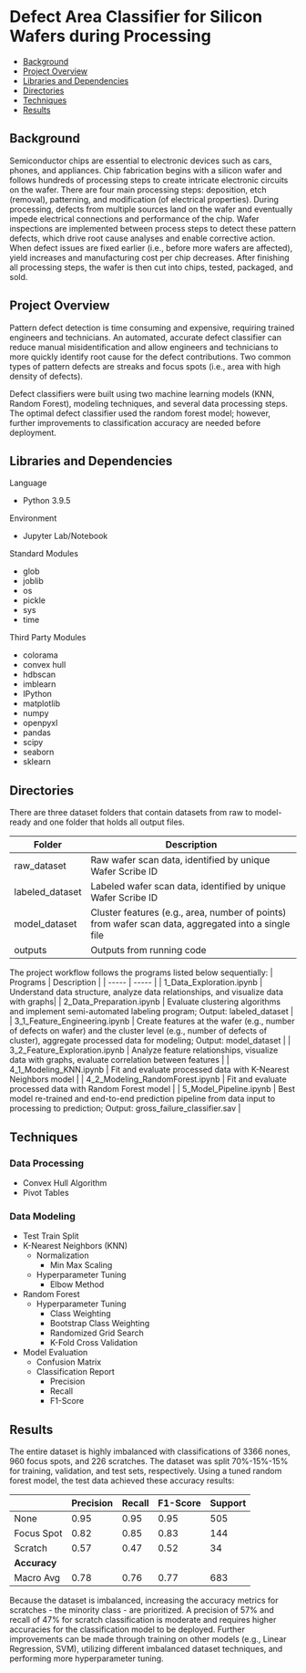 # Defect Area Classifier for Silicon Wafers during Processing


* [Background](#background)
* [Project Overview](#project-overview)
* [Libraries and Dependencies](#libraries-and-dependencies)
* [Directories](#directories)
* [Techniques](#techniques)
* [Results](#results)

## Background
Semiconductor chips are essential to electronic devices such as cars, phones, and appliances. Chip fabrication begins with a silicon wafer and follows hundreds of processing steps to create intricate electronic circuits on the wafer. There are four main processing steps: deposition, etch (removal), patterning, and modification (of electrical properties). During processing, defects from multiple sources land on the wafer and eventually impede electrical connections and performance of the chip. Wafer inspections are implemented between process steps to detect these pattern defects, which drive root cause analyses and enable corrective action. When defect issues are fixed earlier (i.e., before more wafers are affected), yield increases and manufacturing cost per chip decreases. After finishing all processing steps, the wafer is then cut into chips, tested, packaged, and sold.

## Project Overview
Pattern defect detection is time consuming and expensive, requiring trained engineers and technicians. An automated, accurate defect classifier can reduce manual misidentification and allow engineers and technicians to more quickly identify root cause for the defect contributions. Two common types of pattern defects are streaks and focus spots (i.e., area with high density of defects).

Defect classifiers were built using two machine learning models (KNN, Random Forest), modeling techniques, and several data processing steps. The optimal defect classifier used the random forest model; however, further improvements to classification accuracy are needed before deployment.

## Libraries and Dependencies

Language
- Python 3.9.5

Environment
- Jupyter Lab/Notebook

Standard Modules
- glob
- joblib
- os
- pickle
- sys
- time

Third Party Modules
- colorama
- convex hull
- hdbscan
- imblearn
- IPython
- matplotlib
- numpy
- openpyxl
- pandas
- scipy
- seaborn
- sklearn

## Directories
There are three dataset folders that contain datasets from raw to model-ready and one folder that holds all output files. 

| Folder | Description |
| ----- | ----- |
| raw_dataset | Raw wafer scan data, identified by unique Wafer Scribe ID |
| labeled_dataset | Labeled wafer scan data, identified by unique Wafer Scribe ID |
| model_dataset | Cluster features (e.g., area, number of points) from wafer scan data, aggregated into a single file |
| outputs | Outputs from running code |

The project workflow follows the programs listed below sequentially:
| Programs | Description |
| ----- | ----- |
| 1_Data_Exploration.ipynb | Understand data structure, analyze data relationships, and visualize data with graphs|
| 2_Data_Preparation.ipynb | Evaluate clustering algorithms and implement semi-automated labeling program; Output: labeled_dataset |
| 3_1_Feature_Engineering.ipynb | Create features at the wafer (e.g., number of defects on wafer) and the cluster level (e.g., number of defects of cluster), aggregate processed data for modeling; Output: model_dataset |
| 3_2_Feature_Exploration.ipynb | Analyze feature relationships, visualize data with graphs, evaluate correlation between features |
| 4_1_Modeling_KNN.ipynb | Fit and evaluate processed data with K-Nearest Neighbors model |
| 4_2_Modeling_RandomForest.ipynb | Fit and evaluate processed data with Random Forest model |
| 5_Model_Pipeline.ipynb | Best model re-trained and end-to-end prediction pipeline from data input to processing to prediction; Output: gross_failure_classifier.sav |


## Techniques
### Data Processing
- Convex Hull Algorithm
- Pivot Tables

### Data Modeling
- Test Train Split
- K-Nearest Neighbors (KNN)
    - Normalization
        - Min Max Scaling
    - Hyperparameter Tuning
        - Elbow Method
- Random Forest
    - Hyperparameter Tuning
        - Class Weighting
        - Bootstrap Class Weighting
        - Randomized Grid Search
        - K-Fold Cross Validation
- Model Evaluation
    - Confusion Matrix
    - Classification Report
        - Precision
        - Recall
        - F1-Score

## Results
The entire dataset is highly imbalanced with classifications of 3366 nones, 960 focus spots, and 226 scratches. The dataset was split 70%-15%-15% for training, validation, and test sets, respectively. Using a tuned random forest model, the test data achieved these accuracy results:

|       | Precision | Recall | F1-Score | Support |
| ----- | ----- | ----- | ----- | ----- |
| None | 0.95 | 0.95 | 0.95 | 505 |
| Focus Spot | 0.82 | 0.85 | 0.83 | 144 |
| Scratch | 0.57 | 0.47 | 0.52 | 34 |
| **Accuracy** | | | | |
| Macro Avg| 0.78 | 0.76 | 0.77 | 683 |

Because the dataset is imbalanced, increasing the accuracy metrics for scratches - the minority class - are prioritized. A precision of 57% and recall of 47% for scratch classification is moderate and requires higher accuracies for the classification model to be deployed. Further improvements can be made through training on other models (e.g., Linear Regression, SVM), utilizing different imbalanced dataset techniques, and performing more hyperparameter tuning.